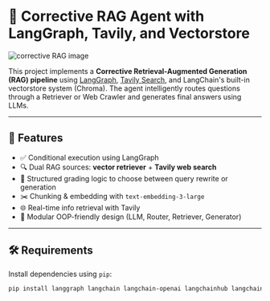 # 🧠 Corrective RAG Agent with LangGraph, Tavily, and Vectorstore
![corrective RAG image](https://github.com/user-attachments/assets/7394064f-2f5a-40c7-b6ed-a6f38799cf43)

This project implements a **Corrective Retrieval-Augmented Generation (RAG) pipeline** using [LangGraph](https://github.com/langchain-ai/langgraph), [Tavily Search](https://www.tavily.com/), and LangChain's built-in vectorstore system (Chroma). The agent intelligently routes questions through a Retriever or Web Crawler and generates final answers using LLMs.

---

## 🚀 Features

- ✅ Conditional execution using LangGraph
- 🔍 Dual RAG sources: **vector retriever** + **Tavily web search**
- 🧠 Structured grading logic to choose between query rewrite or generation
- ✂️ Chunking & embedding with `text-embedding-3-large`
- 🌐 Real-time info retrieval with Tavily
- 🧩 Modular OOP-friendly design (LLM, Router, Retriever, Generator)

---

## 🛠️ Requirements

Install dependencies using `pip`:

```bash
pip install langgraph langchain langchain-openai langchainhub langchain-community tavily



